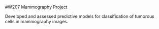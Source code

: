 #W207 Mammography Project

Developed and assessed predictive models for classification of tumorous cells in mammography images.
